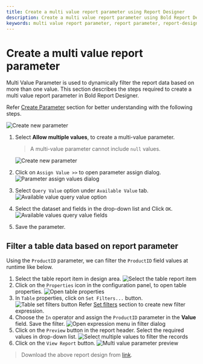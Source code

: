 ```yaml
---
title: Create a multi value report parameter using Report Designer
description: Create a multi value report parameter using Bold Report Designer, to modify the existing parameter properties in the RDL reports.
keywords: multi value report parameter, report parameter, report-designer, parameters
---
```


# Create a multi value report parameter

Multi Value Parameter is used to dynamically filter the report data based on more than one value. This section describes the steps required to create a multi value report parameter in Bold Report Designer.

Refer [Create Parameter](./../../report-parameters/add/#create-parameter) section for better understanding with the following steps.

![Create new parameter](/static/assets/on-premise/images/report-designer/report-parameters/add-report-parameter/create-new-parameter.png '#width=350px')

1. Select **Allow multiple values**, to create a multi-value parameter.
   > A multi-value parameter cannot include `null` values.

   ![Create new parameter](/static/assets/on-premise/images/report-designer/report-parameters/add-report-parameter/enable-allow-multiple-values-option.png '#width=350px')
2. Click on `Assign Value >>` to open parameter assign dialog.
   ![Parameter assign values dialog](/static/assets/on-premise/images/report-designer/report-parameters/add-report-parameter/parameter-assign-values-dialog.png '#width=400px')
3. Select `Query Value` option under `Available Value` tab.
   ![Available value query value option](/static/assets/on-premise/images/report-designer/report-parameters/add-report-parameter/available-value-query-value-option.png '#width=400px')
4. Select the dataset and fields in the drop-down list and Click `OK`.
   ![Available values query value fields](/static/assets/on-premise/images/report-designer/report-parameters/add-report-parameter/available-values-query-value-fields.png '#width=400px')
5. Save the parameter.

## Filter a table data based on report parameter

Using the `ProductID` parameter, we can filter the `ProductID` field values at runtime like below.

1. Select the table report item in design area.
   ![Select the table report item](/static/assets/on-premise/images/report-designer/report-parameters/add-report-parameter/select-table-report-item.png '#width=350px')
2. Click on the `Properties` icon in the configuration panel, to open table properties.
   ![Open table properties](/static/assets/on-premise/images/report-designer/report-parameters/add-report-parameter/properties-icon-to-open-table-properties.png '#width=250px')
3. In `Table` properties, click on `Set Filters...` button.
   ![Table set filters button](/static/assets/on-premise/images/report-designer/report-parameters/add-report-parameter/table-set-filters-button.png '#width=350px')
   Refer [Set filters](./../../compose-report/filter-data/) section to create new filter expression.
4. Choose the `In` operator and assign the `ProductID` parameter in the **Value** field. Save the filter.
   ![Open expression menu in filter dialog](/static/assets/on-premise/images/report-designer/report-parameters/add-report-parameter/add-filter-condition.png '#width=400px')
5. Click on the `Preview` button in the report header. Select the required values in drop-down list.
   ![Select multiple values to filter the records](/static/assets/on-premise/images/report-designer/report-parameters/add-report-parameter/select-multiple-value-in-parameter.png '#width=250px')
6. Click on the `View Report` button.
   ![Multi value parameter preview](/static/assets/on-premise/images/report-designer/report-parameters/add-report-parameter/multi-value-parameter-preview-output.png '#width=500px')

> Download the above report design from [link](https://github.com/boldreports/resources/tree/master/docs/report-designer/report-parameters/create-multi-value-parameter.rdl).